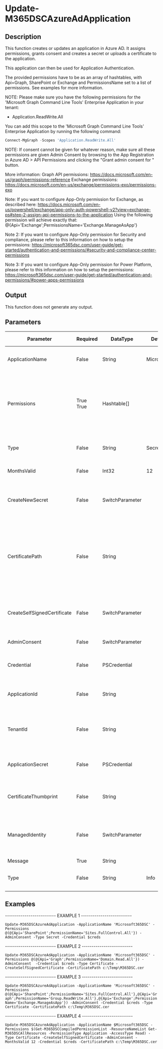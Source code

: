 ﻿# Update-M365DSCAzureAdApplication

## Description

This function creates or updates an application in Azure AD. It assigns permissions,
grants consent and creates a secret or uploads a certificate to the application.

This application can then be used for Application Authentication.

The provided permissions have to be as an array of hashtables, with Api=Graph, SharePoint
or Exchange and PermissionsName set to a list of permissions. See examples for more information.

NOTE:
Please make sure you have the following permissions for the 'Microsoft Graph Command Line Tools'
Enterprise Application in your tenant:

- Application.ReadWrite.All

You can add this scope to the 'Microsoft Graph Command Line Tools' Enterprise Application by running
the following command:

```powershell
Connect-MgGraph -Scopes 'Application.ReadWrite.All'
```

NOTE:
If consent cannot be given for whatever reason, make sure all these permissions are
given Admin Consent by browsing to the App Registration in Azure AD > API Permissions
and clicking the "Grant admin consent for <orgname>" button.

More information:
Graph API permissions: https://docs.microsoft.com/en-us/graph/permissions-reference
Exchange permissions: https://docs.microsoft.com/en-us/exchange/permissions-exo/permissions-exo

Note:
If you want to configure App-Only permission for Exchange, as described here:
https://docs.microsoft.com/en-us/powershell/exchange/app-only-auth-powershell-v2?view=exchange-ps#step-2-assign-api-permissions-to-the-application
Using the following permission will achieve exactly that: @{Api='Exchange';PermissionsName='Exchange.ManageAsApp'}

Note 2:
If you want to configure App-Only permission for Security and compliance, please refer to this information on how to setup the permissions:
https://microsoft365dsc.com/user-guide/get-started/authentication-and-permissions/#security-and-compliance-center-permissions

Note 3:
If you want to configure App-Only permission for Power Platform, please refer to this information on how to setup the permissions:
https://microsoft365dsc.com/user-guide/get-started/authentication-and-permissions/#power-apps-permissions

## Output

This function does not generate any output.

## Parameters

| Parameter | Required | DataType | Default Value | Allowed Values | Description |
| --- | --- | --- | --- | --- | --- |
| ApplicationName | False | String | Microsoft365DSC |  | The name of the application to create or update. Default value is 'Microsoft365DSC'. |
| Permissions | True True | Hashtable[] |  |  | The permissions to assign to the application. This has to be an array of hashtables, with Api=Graph, SharePoint or Exchange and PermissionsName set to a list of permissions. See examples for more information. |
| Type | False | String | Secret | Secret, Certificate | The type of credential to create. Default value is 'Secret'. Valid values are 'Secret' and 'Certificate'. |
| MonthsValid | False | Int32 | 12 |  | The number of months the certificate should be valid. Default value is 12. |
| CreateNewSecret | False | SwitchParameter |  |  | If specified, a new secret will be created for the application. -CreateNewSecret or -CertificatePath can be used, not both. |
| CertificatePath | False | String |  |  | The path to the certificate to be uploaded for the app registration. If using with -CreateSelfSignedCertificate - a file with this name will be created and uploaded (file must not exist). Otherwise the file must already exist. Cannot be used with -CreateNewSecret simultaneously. |
| CreateSelfSignedCertificate | False | SwitchParameter |  |  | If specified, a self-signed certificate will be created for the application. -CreateSelfSignedCertificate or -CertificatePath can be used, not both. |
| AdminConsent | False | SwitchParameter |  |  | If specified, admin consent will be granted for the application. |
| Credential | False | PSCredential |  |  | The credential to use for authenticating the request. Mutually exclusive with -TenantId. |
| ApplicationId | False | String |  |  | The ApplicationId to use for authenticating the request. -Credential or -ApplicationId can be used, not both. |
| TenantId | False | String |  |  | The name of the tenant to use for the request. Must be in the form of contoso.onmicrosoft.com. Mutually exclusive with -Credential. |
| ApplicationSecret | False | PSCredential |  |  | The ApplicationSecret to use for authenticating the request. -Credential or -ApplicationSecret can be used, not both. |
| CertificateThumbprint | False | String |  |  | Thumbprint of an existing auth certificate to use for authenticating the request. Mutually exclusive with -Credential. |
| ManagedIdentity | False | SwitchParameter |  |  | If specified, Managed Identity will be used for authenticating the request. -Credential or -ApplicationId or -ManagedIdentity can be used, only one of them. |
| Message | True | String |  |  |  |
| Type | False | String | Info | Error, Warning, Info | The type of credential to create. Default value is 'Secret'. Valid values are 'Secret' and 'Certificate'. |

## Examples

-------------------------- EXAMPLE 1 --------------------------

`Update-M365DSCAzureAdApplication -ApplicationName 'Microsoft365DSC' -Permissions @(@{Api='SharePoint';PermissionName='Sites.FullControl.All'}) -AdminConsent -Type Secret -Credential $creds`

-------------------------- EXAMPLE 2 --------------------------

`Update-M365DSCAzureAdApplication -ApplicationName 'Microsoft365DSC' -Permissions @(@{Api='Graph';PermissionName='Domain.Read.All'}) -AdminConsent  -Credential $creds -Type Certificate -CreateSelfSignedCertificate -CertificatePath c:\Temp\M365DSC.cer`

-------------------------- EXAMPLE 3 --------------------------

`Update-M365DSCAzureAdApplication -ApplicationName 'Microsoft365DSC' -Permissions @(@{Api='SharePoint';PermissionName='Sites.FullControl.All'},@{Api='Graph';PermissionName='Group.ReadWrite.All'},@{Api='Exchange';PermissionName='Exchange.ManageAsApp'}) -AdminConsent -Credential $creds -Type Certificate -CertificatePath c:\Temp\M365DSC.cer`

-------------------------- EXAMPLE 4 --------------------------

`Update-M365DSCAzureAdApplication -ApplicationName $Microsoft365DSC -Permissions $(Get-M365DSCCompiledPermissionList -ResourceNameList Get-M365DSCAllResources -PermissionType Application -AccessType Read) -Type Certificate -CreateSelfSignedCertificate -AdminConsent -MonthsValid 12 -Credential $creds -CertificatePath c:\Temp\M365DSC.cer`
